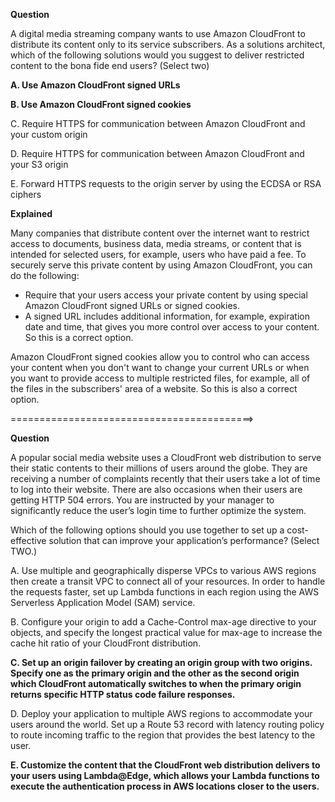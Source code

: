 **Question**

A digital media streaming company wants to use Amazon CloudFront to distribute its content only to its service subscribers. As a solutions architect, which of the following solutions would you suggest to deliver restricted content to the bona fide end users? (Select two)

**A. Use Amazon CloudFront signed URLs**

**B. Use Amazon CloudFront signed cookies**

C. Require HTTPS for communication between Amazon CloudFront and your custom origin

D. Require HTTPS for communication between Amazon CloudFront and your S3 origin

E. Forward HTTPS requests to the origin server by using the ECDSA or RSA ciphers

**Explained**

Many companies that distribute content over the internet want to restrict access to documents, business data, media streams, or content that is intended for selected users, for example, users who have paid a fee.
To securely serve this private content by using Amazon CloudFront, you can do the following:
* Require that your users access your private content by using special Amazon CloudFront signed URLs or signed cookies.
* A signed URL includes additional information, for example, expiration date and time, that gives you more control over access to your content. So this is a correct option.

Amazon CloudFront signed cookies allow you to control who can access your content when you don't want to change your current URLs or when you want to provide access to multiple restricted files, for example, all of the files in the subscribers' area of a website. So this is also a correct option.

==========================================>

**Question**

A popular social media website uses a CloudFront web distribution to serve their static contents to their millions of users around the globe. They are receiving a number of complaints recently that their users take a lot of time to log into their website. There are also occasions when their users are getting HTTP 504 errors. You are instructed by your manager to significantly reduce the user’s login time to further optimize the system.

Which of the following options should you use together to set up a cost-effective solution that can improve your application’s performance? (Select TWO.)

A. Use multiple and geographically disperse VPCs to various AWS regions then create a transit VPC to connect all of your resources. In order to handle the requests faster, set up Lambda functions in each region using the AWS Serverless Application Model (SAM) service.

B. Configure your origin to add a Cache-Control max-age directive to your objects, and specify the longest practical value for max-age to increase the cache hit ratio of your CloudFront distribution.

**C. Set up an origin failover by creating an origin group with two origins. Specify one as the primary origin and the other as the second origin which CloudFront automatically switches to when the primary origin returns specific HTTP status code failure responses.**

D. Deploy your application to multiple AWS regions to accommodate your users around the world. Set up a Route 53 record with latency routing policy to route incoming traffic to the region that provides the best latency to the user.

**E. Customize the content that the CloudFront web distribution delivers to your users using Lambda@Edge, which allows your Lambda functions to execute the authentication process in AWS locations closer to the users.**
